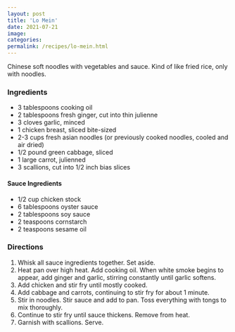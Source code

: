 ```yaml
---
layout: post
title: 'Lo Mein'
date: 2021-07-21
image:
categories:
permalink: /recipes/lo-mein.html
---
```


Chinese soft noodles with vegetables and sauce. Kind of like fried rice, only with noodles.

### Ingredients

- 3 tablespoons cooking oil
- 2 tablespoons fresh ginger, cut into thin julienne
- 3 cloves garlic, minced
- 1 chicken breast, sliced bite-sized
- 2-3 cups fresh asian noodles (or previously cooked noodles, cooled and air dried)
- 1/2 pound green cabbage, sliced
- 1 large carrot, julienned
- 3 scallions, cut into 1/2 inch bias slices

#### Sauce Ingredients

- 1/2 cup chicken stock
- 6 tablespoons oyster sauce
- 2 tablespoons soy sauce
- 2 teaspoons cornstarch
- 2 teaspoons sesame oil

### Directions

1. Whisk all sauce ingredients together. Set aside.
2. Heat pan over high heat. Add cooking oil. When white smoke begins to appear, add ginger and garlic, stirring constantly until garlic softens.
3. Add chicken and stir fry until mostly cooked.
4. Add cabbage and carrots, continuing to stir fry for about 1 minute.
5. Stir in noodles. Stir sauce and add to pan. Toss everything with tongs to mix thoroughly.
6. Continue to stir fry until sauce thickens. Remove from heat.
7. Garnish with scallions. Serve.
